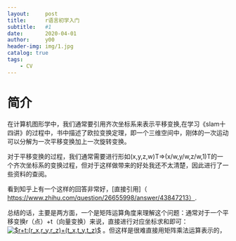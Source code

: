 ```yaml
---
layout:     post
title:      r语言初学入门
subtitle:   #1
date:       2020-04-01
author:     y00
header-img: img/1.jpg
catalog: true
tags:
    - CV
---
```


# 简介
在计算机图形学中，我们通常要引用齐次坐标系来表示平移变换,在学习《slam十四讲》的过程中，书中描述了欧拉变换定理，即一个三维空间中，刚体的一次运动可以分解为一次平移变换加上一次旋转变换。

对于平移变换的过程，我们通常需要进行形如(x,y,z,w)T=>(x/w,y/w,z/w,1)T的一个齐次坐标系的变换过程，但对于这样做带来的好处我还不太清楚，因此进行了一些资料的查阅。

看到知乎上有一个这样的回答非常好，[直接引用]（
https://www.zhihu.com/question/26655998/answer/43847213）.

总结的话，主要是两方面，一个是矩阵运算角度来理解这个问题：通常对于一个平移变换r（点）+t（向量变换）来说，直接进行对应坐标求和即可：
<a href="https://www.codecogs.com/eqnedit.php?latex=$r&plus;t:(r_x,r_y,r_z)&plus;(t_x,t_y,t_z)$" target="_blank"><img src="https://latex.codecogs.com/gif.latex?$r&plus;t:(r_x,r_y,r_z)&plus;(t_x,t_y,t_z)$" title="$r+t:(r_x,r_y,r_z)+(t_x,t_y,t_z)$" /></a>
。但这样是很难直接用矩阵乘法运算表示的，

